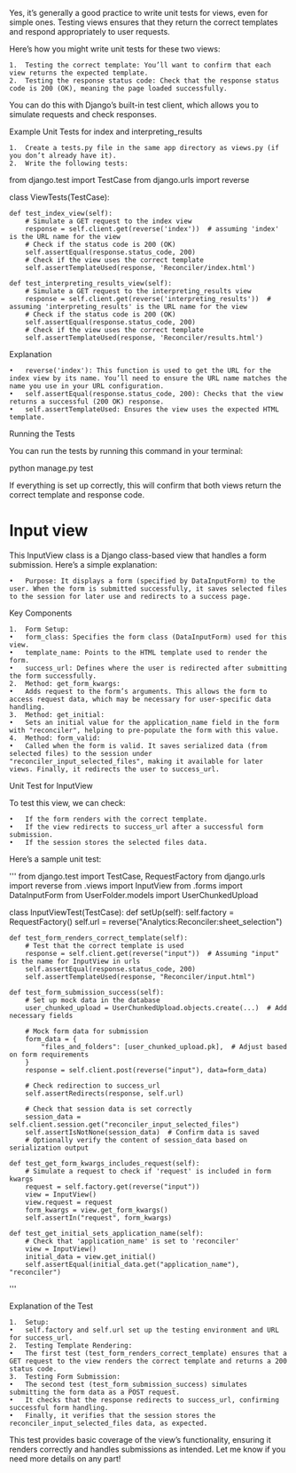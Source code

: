 Yes, it’s generally a good practice to write unit tests for views, even for simple ones. Testing views ensures that they return the correct templates and respond appropriately to user requests.

Here’s how you might write unit tests for these two views:

	1.	Testing the correct template: You’ll want to confirm that each view returns the expected template.
	2.	Testing the response status code: Check that the response status code is 200 (OK), meaning the page loaded successfully.

You can do this with Django’s built-in test client, which allows you to simulate requests and check responses.

Example Unit Tests for index and interpreting_results

	1.	Create a tests.py file in the same app directory as views.py (if you don’t already have it).
	2.	Write the following tests:

from django.test import TestCase
from django.urls import reverse

class ViewTests(TestCase):

    def test_index_view(self):
        # Simulate a GET request to the index view
        response = self.client.get(reverse('index'))  # assuming 'index' is the URL name for the view
        # Check if the status code is 200 (OK)
        self.assertEqual(response.status_code, 200)
        # Check if the view uses the correct template
        self.assertTemplateUsed(response, 'Reconciler/index.html')

    def test_interpreting_results_view(self):
        # Simulate a GET request to the interpreting_results view
        response = self.client.get(reverse('interpreting_results'))  # assuming 'interpreting_results' is the URL name for the view
        # Check if the status code is 200 (OK)
        self.assertEqual(response.status_code, 200)
        # Check if the view uses the correct template
        self.assertTemplateUsed(response, 'Reconciler/results.html')

Explanation

	•	reverse('index'): This function is used to get the URL for the index view by its name. You’ll need to ensure the URL name matches the name you use in your URL configuration.
	•	self.assertEqual(response.status_code, 200): Checks that the view returns a successful (200 OK) response.
	•	self.assertTemplateUsed: Ensures the view uses the expected HTML template.

Running the Tests

You can run the tests by running this command in your terminal:

python manage.py test

If everything is set up correctly, this will confirm that both views return the correct template and response code.

# Input view 
This InputView class is a Django class-based view that handles a form submission. Here’s a simple explanation:

	•	Purpose: It displays a form (specified by DataInputForm) to the user. When the form is submitted successfully, it saves selected files to the session for later use and redirects to a success page.

Key Components

	1.	Form Setup:
	•	form_class: Specifies the form class (DataInputForm) used for this view.
	•	template_name: Points to the HTML template used to render the form.
	•	success_url: Defines where the user is redirected after submitting the form successfully.
	2.	Method: get_form_kwargs:
	•	Adds request to the form’s arguments. This allows the form to access request data, which may be necessary for user-specific data handling.
	3.	Method: get_initial:
	•	Sets an initial value for the application_name field in the form with "reconciler", helping to pre-populate the form with this value.
	4.	Method: form_valid:
	•	Called when the form is valid. It saves serialized data (from selected files) to the session under "reconciler_input_selected_files", making it available for later views. Finally, it redirects the user to success_url.

Unit Test for InputView

To test this view, we can check:

	•	If the form renders with the correct template.
	•	If the view redirects to success_url after a successful form submission.
	•	If the session stores the selected files data.

Here’s a sample unit test:

''' 
from django.test import TestCase, RequestFactory
from django.urls import reverse
from .views import InputView
from .forms import DataInputForm
from UserFolder.models import UserChunkedUpload

 class InputViewTest(TestCase):
    def setUp(self):
        self.factory = RequestFactory()
        self.url = reverse("Analytics:Reconciler:sheet_selection")

    def test_form_renders_correct_template(self):
        # Test that the correct template is used
        response = self.client.get(reverse("input"))  # Assuming "input" is the name for InputView in urls
        self.assertEqual(response.status_code, 200)
        self.assertTemplateUsed(response, "Reconciler/input.html")

    def test_form_submission_success(self):
        # Set up mock data in the database
        user_chunked_upload = UserChunkedUpload.objects.create(...)  # Add necessary fields

        # Mock form data for submission
        form_data = {
            "files_and_folders": [user_chunked_upload.pk],  # Adjust based on form requirements
        }
        response = self.client.post(reverse("input"), data=form_data)

        # Check redirection to success_url
        self.assertRedirects(response, self.url)

        # Check that session data is set correctly
        session_data = self.client.session.get("reconciler_input_selected_files")
        self.assertIsNotNone(session_data)  # Confirm data is saved
        # Optionally verify the content of session_data based on serialization output

    def test_get_form_kwargs_includes_request(self):
        # Simulate a request to check if 'request' is included in form kwargs
        request = self.factory.get(reverse("input"))
        view = InputView()
        view.request = request
        form_kwargs = view.get_form_kwargs()
        self.assertIn("request", form_kwargs)

    def test_get_initial_sets_application_name(self):
        # Check that 'application_name' is set to 'reconciler'
        view = InputView()
        initial_data = view.get_initial()
        self.assertEqual(initial_data.get("application_name"), "reconciler")
'''

Explanation of the Test

	1.	Setup:
	•	self.factory and self.url set up the testing environment and URL for success_url.
	2.	Testing Template Rendering:
	•	The first test (test_form_renders_correct_template) ensures that a GET request to the view renders the correct template and returns a 200 status code.
	3.	Testing Form Submission:
	•	The second test (test_form_submission_success) simulates submitting the form data as a POST request.
	•	It checks that the response redirects to success_url, confirming successful form handling.
	•	Finally, it verifies that the session stores the reconciler_input_selected_files data, as expected.

This test provides basic coverage of the view’s functionality, ensuring it renders correctly and handles submissions as intended. Let me know if you need more details on any part!